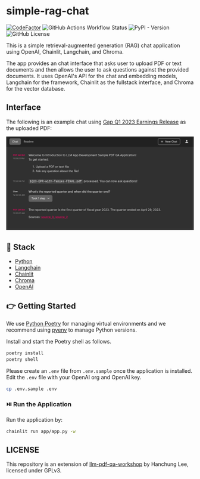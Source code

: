 # simple-rag-chat

[![CodeFactor](https://www.codefactor.io/repository/github/brendancsmith/simple-rag-chat/badge)](https://www.codefactor.io/repository/github/brendancsmith/simple-rag-chat)
![GitHub Actions Workflow Status](https://img.shields.io/github/actions/workflow/status/brendancsmith/simple-rag-chat/ci.yaml)
![PyPI - Version](https://img.shields.io/pypi/v/diffbot-kg)
![GitHub License](https://img.shields.io/github/license/brendancsmith/diffbot-kg)

This is a simple retrieval-augmented generation (RAG) chat application using OpenAI, Chainlit, Langchain, and Chroma.

The app provides an chat interface that asks user to upload PDF or text documents and then allows the user to ask questions against the provided documents. It uses OpenAI's API for the chat and embedding models, Langchain for the framework, Chainlit as the fullstack interface, and Chroma for the vector database.

## Interface
The following is an example chat using [Gap Q1 2023 Earnings Release](samples/1Q23-EPR-with-Tables-FINAL.pdf) as the uploaded PDF:

![Chat Interface](assets/app.png)

## 🧰 Stack

- [Python](https://www.python.org/downloads/release/python-3100/)
- [Langchain](https://python.langchain.com/docs/get_started/introduction.html)
- [Chainlit](https://docs.chainlit.io/overview)
- [Chroma](https://www.trychroma.com/)
- [OpenAI](https://openai.com/)

## 👉 Getting Started

We use [Python Poetry](https://python-poetry.org/) for managing virtual environments and we recommend using [pyenv](https://github.com/pyenv/pyenv) to manage Python versions.

Install and start the Poetry shell as follows.
```bash
poetry install
poetry shell
```

Please create an `.env` file from `.env.sample` once the application is installed. Edit the `.env` file with your OpenAI org and OpenAI key.
```bash
cp .env.sample .env
```

### ⏯️ Run the Application

Run the application by:
```bash
chainlit run app/app.py -w
```

## LICENSE

This repository is an extension of [llm-pdf-qa-workshop](https://github.com/leehanchung/llm-pdf-qa-workshop) by Hanchung Lee, licensed under GPLv3.
